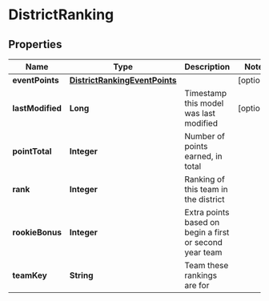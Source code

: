 
# DistrictRanking

## Properties
Name | Type | Description | Notes
------------ | ------------- | ------------- | -------------
**eventPoints** | [**DistrictRankingEventPoints**](DistrictRankingEventPoints.md) |  |  [optional]
**lastModified** | **Long** | Timestamp this model was last modified |  [optional]
**pointTotal** | **Integer** | Number of points earned, in total | 
**rank** | **Integer** | Ranking of this team in the district | 
**rookieBonus** | **Integer** | Extra points based on begin a first or second year team | 
**teamKey** | **String** | Team these rankings are for | 



